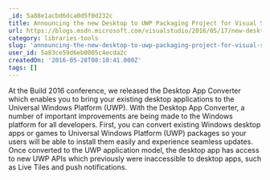 ```yaml
---
_id: 5a88e1acbd6dca0d5f0d232c
title: Announcing the new Desktop to UWP Packaging Project for Visual Studio “15”
url: https://blogs.msdn.microsoft.com/visualstudio/2016/05/17/new-desktop-to-uwp-packaging-project-for-visual-studio-15/
category: libraries-tools
slug: 'announcing-the-new-desktop-to-uwp-packaging-project-for-visual-studio-15'
user_id: 5a83ce59d6eb0005c4ecda2c
createdOn: '2016-05-28T08:10:41.000Z'
tags: []
---
```


At the Build 2016 conference, we released the Desktop App Converter which enables you to bring your existing desktop applications to the Universal Windows Platform (UWP). With the Desktop App Converter, a number of important improvements are being made to the Windows platform for all developers. First, you can convert existing Windows desktop apps or games to Universal Windows Platform (UWP) packages so your users will be able to install them easily and experience seamless updates. Once converted to the UWP application model, the desktop app has access to new UWP APIs which previously were inaccessible to desktop apps, such as Live Tiles and push notifications.
